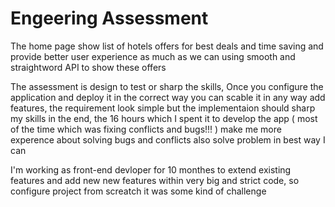 # Engeering Assessment

The home page show list of hotels offers for best deals and time saving and provide better user experience as much as we can using smooth and straightword API to show these offers

The assessment is design to test or sharp the skills, Once you configure the application and deploy it in the correct way you can scable it in any way add features, the requirement look simple but the implementaion should sharp my skills in the end, the 16 hours which I spent it to develop the app ( most of the time which was fixing conflicts and bugs!!! ) make me more experence about solving bugs and conflicts also solve problem in best way I can

I'm working as front-end devloper for 10 monthes to extend existing features and add new new features within very big and strict code, so configure project from screatch it was some kind of challenge 
